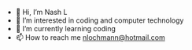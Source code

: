 - 👋 Hi, I’m Nash L
- 👀 I’m interested in coding and computer technology
- 🌱 I’m currently learning coding
- 📫 How to reach me nlochmann@hotmail.com

<!---
gitnash9/gitnash9 is a ✨ special ✨ repository because its `README.md` (this file) appears on your GitHub profile.
You can click the Preview link to take a look at your changes.
--->
